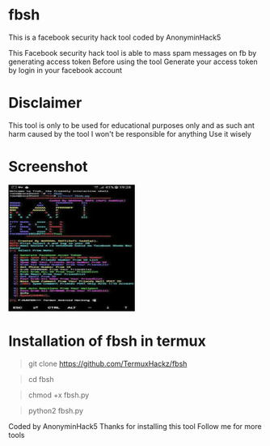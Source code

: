# fbsh
This is a facebook security hack tool coded by AnonyminHack5

This Facebook security hack tool is able to mass spam messages on fb by generating access token
Before using the tool
Generate your access token by login in your facebook account

# Disclaimer 
This tool is only to be used for educational purposes only and as such ant harm caused by the tool I won't be responsible for anything
Use it wisely

# Screenshot

<img src="https://github.com/TermuxHackz/fbsh/blob/master/download.jpeg" width="250px" height="250px"/>


# Installation of fbsh in termux
> git clone https://github.com/TermuxHackz/fbsh

> cd fbsh

> chmod +x fbsh.py

> python2 fbsh.py

Coded by AnonyminHack5
Thanks for installing this tool
Follow me for more tools
